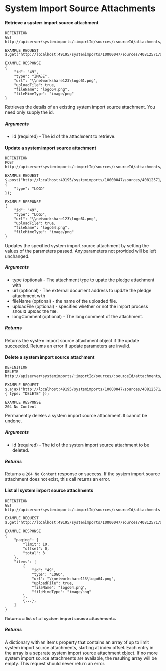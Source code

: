 # System Import Source Attachments

#### Retrieve a system import source attachment

```
DEFINITION
GET http://apiserver/systemimports/:importId/sources/:sourceId/attachments/:id

EXAMPLE REQUEST
$.get("http://localhost:49195/systemimports/10000047/sources/40812571/attachments/49");

EXAMPLE RESPONSE
{
    "id": "49",
    "type": "IMAGE",
    "url": "\\networkshare123\logo64.png",
    "uploadFile": true,
    "fileName": "logo64.png",
    "fileMimeType": "image/png"
}

```

Retrieves the details of an existing system import source attachment. You need only supply the id.

##### Arguments

* id (required) - The id of the attachment to retrieve.

#### Update a system import source attachment

```
DEFINITION
POST http://apiserver/systemimports/:importId/sources/:sourceId/attachments/:id

EXAMPLE REQUEST
$.post("http://localhost:49195/systemimports/10000047/sources/40812571/attachments/49", {
    "type": "LOGO"
});

EXAMPLE RESPONSE
{
    "id": "49",
    "type": "LOGO",
    "url": "\\networkshare123\logo64.png",
    "uploadFile": true,
    "fileName": "logo64.png",
    "fileMimeType": "image/png"
}

```

Updates the specified system import source attachment by setting the values of the parameters passed. Any parameters not provided will be left unchanged.

##### Arguments

* type (optional) - The attachment type to upate the pledge attachment with
* url (optional) - The external document address to update the pledge attachment with
* fileName (optional) - the name of the uploaded file.
* uploadFile (optional) - specifies whether or not the import process should upload the file.
* longComment (optional) - The long comment of the attachment.

##### Returns

Returns the system import source attachment object if the update succeeded. Returns an error if update parameters are invalid.

#### Delete a system import source attachment

```
DEFINITION
DELETE http://apiserver/systemimports/:importId/sources/:sourceId/attachments/:id

EXAMPLE REQUEST
$.ajax("http://localhost:49195/systemimports/10000047/sources/40812571/attachments/49", { type: "DELETE" });

EXAMPLE RESPONSE
204 No Content

```

Permanently deletes a system import source attachment. It cannot be undone.

##### Arguments

* id (required) - The id of the system import source attachment to be deleted.

##### Returns

Returns a `204 No Content` response on success. If the system import source attachment does not exist, this call returns an error.

#### List all system import source attachments

```
DEFINITION
GET http://apiserver/systemimports/:importId/sources/:sourceId/attachments

EXAMPLE REQUEST
$.get("http://localhost:49195/systemimports/10000047/sources/40812571/attachments?");

EXAMPLE RESPONSE
{
    "paging": {
        "limit": 10,
        "offset": 0,
        "total": 3
    },
    "items": [
        {
            "id": "49",
            "type": "LOGO",
            "url": "\\networkshare123\logo64.png",
            "uploadFile": true,
            "fileName": "logo64.png",
            "fileMimeType": "image/png"
        },
        {...},
    ]
}

```

Returns a list of all system import source attachments.

##### Returns

A dictionary with an items property that contains an array of up to limit system import source attachments, starting at index offset. Each entry in the array is a separate system import source attachment object. If no more system import source attachments are available, the resulting array will be empty. This request should never return an error.